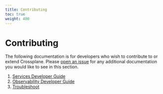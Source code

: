 ```yaml
---
title: Contributing
toc: true
weight: 400
---
```


# Contributing

The following documentation is for developers who wish to contribute to or
extend Crossplane. Please [open an issue](https://github.com/crossplane/crossplane/issues/new) for any additional
documentation you would like to see in this section.

1. [Services Developer Guide](services_developer_guide.md)
2. [Observability Developer Guide](observability_developer_guide.md)
3. [Troubleshoot](troubleshoot.md)
